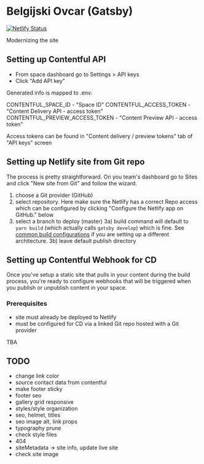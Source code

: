 # Belgijski Ovcar (Gatsby)

[![Netlify Status](https://api.netlify.com/api/v1/badges/e58e4bb1-0e8e-4c8a-8b2f-3c045bb08c1a/deploy-status)](https://app.netlify.com/sites/belgijskiovcar/deploys)

Modernizing the site

## Setting up Contentful API

- From space dashboard go to Settings > API keys
- Click "Add API key"

Generated info is mapped to .env:

CONTENTFUL_SPACE_ID - "Space ID"
CONTENTFUL_ACCESS_TOKEN - "Content Delivery API - access token"
CONTENTFUL_PREVIEW_ACCESS_TOKEN - "Content Preview API - access token"

Access tokens can be found in "Content delivery / preview tokens" tab of "API keys" screen

## Setting up Netlify site from Git repo

The process is pretty straightforward. On you team's dashboard go to Sites and click "New site from Git" and follow the wizard.

1. choose a Git provider (GitHub)
2. select repository. Here make sure the Netlify has a correct Repo access which can be configured by clicking "Configure the Netlify app on GitHub." below
3. select a branch to deploy (master)
   3a) build command will default to `yarn build` (which actually calls `gatsby develop`) which is fine. See [common build configurations](https://docs.netlify.com/configure-builds/common-configurations/) if you are setting up a different architecture.
   3b) leave default publish directory

## Setting up Contentful Webhook for CD

Once you've setup a static site that pulls in your content during the build process, you're ready to configure webhooks that will be triggered when you publish or unpublish content in your space.

### Prerequisites

- site must already be deployed to Netlify
- must be configured for CD via a linked Git repo hosted with a Git provider

TBA

## TODO

- change link color
- source contact data from contentful
- make footer sticky
- footer seo
- gallery grid responsive
- styles/style organization
- seo, helmet, titles
- seo image alt, link props
- typography prune
- check style files
- 404
- siteMetadata -> site info, update live site
- check site image

